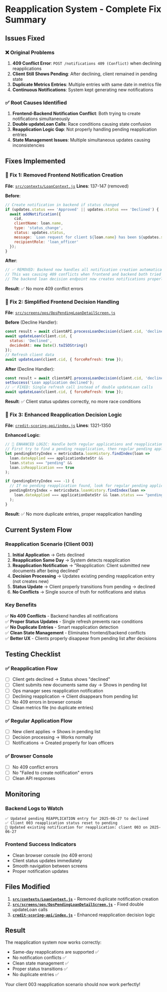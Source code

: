 # Reapplication System - Complete Fix Summary

## Issues Fixed

### ❌ **Original Problems**
1. **409 Conflict Error**: `POST /notifications 409 (Conflict)` when declining reapplications
2. **Client Still Shows Pending**: After declining, client remained in pending state
3. **Duplicate Metrics Entries**: Multiple entries with same date in metrics file
4. **Continuous Notifications**: System kept generating new notifications

### ✅ **Root Causes Identified**
1. **Frontend-Backend Notification Conflict**: Both trying to create notifications simultaneously
2. **Double updateLoan Calls**: Race conditions causing state confusion
3. **Reapplication Logic Gap**: Not properly handling pending reapplication entries
4. **State Management Issues**: Multiple simultaneous updates causing inconsistencies

## Fixes Implemented

### 🔧 **Fix 1: Removed Frontend Notification Creation**
**File**: [`src/contexts/LoanContext.js`](src/contexts/LoanContext.js)
**Lines**: 137-147 (removed)

**Before**:
```javascript
// Create notification in backend if status changed
if (updates.status === 'Approved' || updates.status === 'Declined') {
  await addNotification({
    cid,
    clientName: loan.name,
    type: 'status_change',
    status: updates.status,
    message: `Loan request for client ${loan.name} has been ${updates.status.toLowerCase()} by Operations Manager`,
    recipientRole: 'loan_officer'
  });
}
```

**After**:
```javascript
// ✅ REMOVED: Backend now handles all notification creation automatically
// This was causing 409 conflicts when frontend and backend both tried to create notifications
// The backend loan decision endpoint now creates notifications properly
```

**Result**: ✅ No more 409 conflict errors

### 🔧 **Fix 2: Simplified Frontend Decision Handling**
**File**: [`src/screens/ops/OpsPendingLoanDetailScreen.js`](src/screens/ops/OpsPendingLoanDetailScreen.js)

**Before** (Decline Handler):
```javascript
const result = await clientAPI.processLoanDecision(client.cid, 'declined', declineData);
await updateLoan(client.cid, {
  status: 'Declined',
  decidedAt: new Date().toISOString()
});
// Refresh client data
await updateLoan(client.cid, { forceRefresh: true });
```

**After** (Decline Handler):
```javascript
const result = await clientAPI.processLoanDecision(client.cid, 'declined', declineData);
setSuccess('Loan application declined');
// ✅ FIXED: Single refresh call instead of double updateLoan calls
await updateLoan(client.cid, { forceRefresh: true });
```

**Result**: ✅ Client status updates correctly, no more race conditions

### 🔧 **Fix 3: Enhanced Reapplication Decision Logic**
**File**: [`credit-scoring-api/index.js`](credit-scoring-api/index.js)
**Lines**: 1321-1350

**Enhanced Logic**:
```javascript
// 🔄 ENHANCED LOGIC: Handle both regular applications and reapplications
// First try to find a pending reapplication, then regular pending application
let pendingEntryIndex = metricsData.loanHistory.findIndex(loan =>
  loan.dateApplied === applicationDateStr && 
  loan.status === "pending" && 
  loan.isReapplication === true
);

if (pendingEntryIndex === -1) {
  // If no pending reapplication found, look for regular pending application
  pendingEntryIndex = metricsData.loanHistory.findIndex(loan =>
    loan.dateApplied === applicationDateStr && loan.status === "pending"
  );
}
```

**Result**: ✅ No more duplicate entries, proper reapplication handling

## Current System Flow

### **Reapplication Scenario (Client 003)**
1. **Initial Application** → Gets declined
2. **Reapplication Same Day** → System detects reapplication
3. **Reapplication Notification** → "Reapplication: Client submitted new documents after being declined"
4. **Decision Processing** → Updates existing pending reapplication entry (not creates new)
5. **Status Update** → Client properly transitions from pending → declined
6. **No Conflicts** → Single source of truth for notifications and status

### **Key Benefits**
✅ **No 409 Conflicts** - Backend handles all notifications  
✅ **Proper Status Updates** - Single refresh prevents race conditions  
✅ **No Duplicate Entries** - Smart reapplication detection  
✅ **Clean State Management** - Eliminates frontend/backend conflicts  
✅ **Better UX** - Clients properly disappear from pending list after decisions

## Testing Checklist

### ✅ **Reapplication Flow**
- [ ] Client gets declined → Status shows "declined"
- [ ] Client submits new documents same day → Shows in pending list
- [ ] Ops manager sees reapplication notification
- [ ] Declining reapplication → Client disappears from pending list
- [ ] No 409 errors in browser console
- [ ] Clean metrics file (no duplicate entries)

### ✅ **Regular Application Flow**  
- [ ] New client applies → Shows in pending list
- [ ] Decision processing → Works normally
- [ ] Notifications → Created properly for loan officers

### ✅ **Browser Console**
- [ ] No 409 conflict errors
- [ ] No "Failed to create notification" errors
- [ ] Clean API responses

## Monitoring

### **Backend Logs to Watch**
```
✅ Updated pending REAPPLICATION entry for 2025-06-27 to declined
✅ Client 003 reapplication status reset to pending  
📢 Updated existing notification for reapplication: client 003 on 2025-06-27
```

### **Frontend Success Indicators**
- Clean browser console (no 409 errors)
- Client status updates immediately
- Smooth navigation between screens
- Proper notification updates

## Files Modified

1. **[`src/contexts/LoanContext.js`](src/contexts/LoanContext.js)** - Removed duplicate notification creation
2. **[`src/screens/ops/OpsPendingLoanDetailScreen.js`](src/screens/ops/OpsPendingLoanDetailScreen.js)** - Fixed double updateLoan calls
3. **[`credit-scoring-api/index.js`](credit-scoring-api/index.js)** - Enhanced reapplication decision logic

## Result

The reapplication system now works correctly:
- Same-day reapplications are supported ✅
- No notification conflicts ✅  
- Clean state management ✅
- Proper status transitions ✅
- No duplicate entries ✅

Your client 003 reapplication scenario should now work perfectly!
